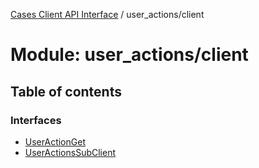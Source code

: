[Cases Client API Interface](../server_client_api.md) / user_actions/client

# Module: user\_actions/client

## Table of contents

### Interfaces

- [UserActionGet](../interfaces/user_actions_client.useractionget.md)
- [UserActionsSubClient](../interfaces/user_actions_client.useractionssubclient.md)
